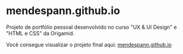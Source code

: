 # mendespann.github.io
Projeto de portfólio pessoal desenvolvido no curso "UX &amp; UI Design" e "HTML e CSS" da Origamid.

Você consegue visualizar o projeto final aqui: [mendespann.github.io](mendespann.github.io)


